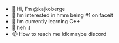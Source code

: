 - 👋 Hi, I’m @kajkoberge
- 👀 I’m interested in hmm being #1 on faceit
- 🌱 I’m currently learning C++
- 💞️ heh :)
- 📫 How to reach me Idk maybe discord

<!---
kajkoberge/kajkoberge is a ✨ special ✨ repository because its `README.md` (this file) appears on your GitHub profile.
You can click the Preview link to take a look at your changes.
--->
